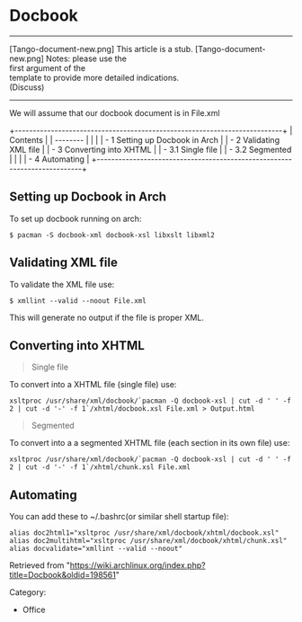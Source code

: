 Docbook
=======

  ------------------------ ------------------------ ------------------------
  [Tango-document-new.png] This article is a stub.  [Tango-document-new.png]
                           Notes: please use the    
                           first argument of the    
                           template to provide more 
                           detailed indications.    
                           (Discuss)                
  ------------------------ ------------------------ ------------------------

We will assume that our docbook document is in File.xml

+--------------------------------------------------------------------------+
| Contents                                                                 |
| --------                                                                 |
|                                                                          |
| -   1 Setting up Docbook in Arch                                         |
| -   2 Validating XML file                                                |
| -   3 Converting into XHTML                                              |
|     -   3.1 Single file                                                  |
|     -   3.2 Segmented                                                    |
|                                                                          |
| -   4 Automating                                                         |
+--------------------------------------------------------------------------+

Setting up Docbook in Arch
--------------------------

To set up docbook running on arch:

    $ pacman -S docbook-xml docbook-xsl libxslt libxml2

Validating XML file
-------------------

To validate the XML file use:

    $ xmllint --valid --noout File.xml

This will generate no output if the file is proper XML.

Converting into XHTML
---------------------

> Single file

To convert into a XHTML file (single file) use:

    xsltproc /usr/share/xml/docbook/`pacman -Q docbook-xsl | cut -d ' ' -f 2 | cut -d '-' -f 1`/xhtml/docbook.xsl File.xml > Output.html

> Segmented

To convert into a a segmented XHTML file (each section in its own file)
use:

    xsltproc /usr/share/xml/docbook/`pacman -Q docbook-xsl | cut -d ' ' -f 2 | cut -d '-' -f 1`/xhtml/chunk.xsl File.xml

Automating
----------

You can add these to ~/.bashrc(or similar shell startup file):

    alias doc2html1="xsltproc /usr/share/xml/docbook/xhtml/docbook.xsl"
    alias doc2multihtml="xsltproc /usr/share/xml/docbook/xhtml/chunk.xsl"
    alias docvalidate="xmllint --valid --noout"

Retrieved from
"https://wiki.archlinux.org/index.php?title=Docbook&oldid=198561"

Category:

-   Office
